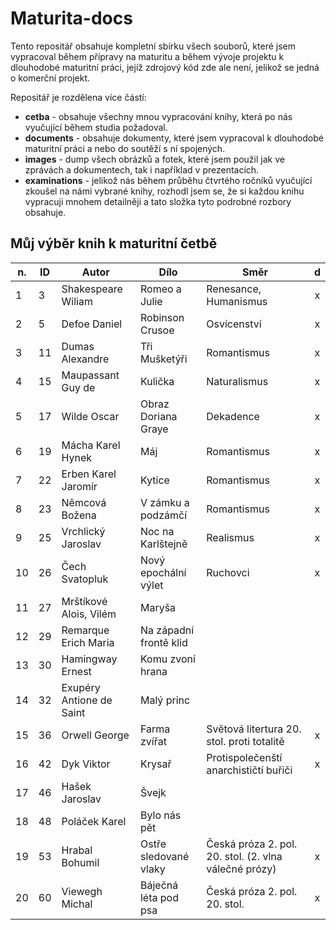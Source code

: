 # Maturita-docs

Tento repositář obsahuje kompletní sbírku všech souborů, které jsem vypracoval během přípravy na maturitu a během vývoje projektu k dlouhodobé maturitní práci, jejíž zdrojový kód zde ale není, jelikož se jedná o komerční projekt.

Repositář je rozdělena více částí:

- **cetba** - obsahuje všechny mnou vypracování knihy, která po nás vyučující během studia požadoval.
- **documents**  - obsahuje dokumenty, které jsem vypracoval k dlouhodobé maturitní práci a nebo do soutěží s ní spojených.
- **images** - dump všech obrázků a fotek, které jsem použil jak ve zprávách a dokumentech, tak i například v prezentacích.
- **examinations** - jelikož nás během průběhu čtvrtého ročníků vyučující zkoušel na námi vybrané knihy, rozhodl jsem se, že si každou knihu vypracuji mnohem detailněji a tato složka tyto podrobné rozbory obsahuje.

## Můj výběr knih k maturitní četbě


| **n.** | **ID** | **Autor**                | **Dílo**               | **Směr**                                              |  d   |
| ------ | ------ | ------------------------ | ---------------------- | ----------------------------------------------------- | :--: |
| 1      | 3      | Shakespeare Wiliam       | Romeo a Julie          | Renesance, Humanismus                                 |  x   |
| 2      | 5      | Defoe Daniel             | Robinson Crusoe        | Osvícenství                                           |  x   |
| 3      | 11     | Dumas Alexandre          | Tři Mušketýři          | Romantismus                                           |  x   |
| 4      | 15     | Maupassant Guy de        | Kulička                | Naturalismus                                          |  x   |
| 5      | 17     | Wilde Oscar              | Obraz Doriana Graye    | Dekadence                                             |  x   |
| 6      | 19     | Mácha Karel Hynek        | Máj                    | Romantismus                                           |  x   |
| 7      | 22     | Erben Karel Jaromír      | Kytice                 | Romantismus                                           |  x   |
| 8      | 23     | Němcová Božena           | V zámku a podzámčí     | Romantismus                                           |  x   |
| 9      | 25     | Vrchlický Jaroslav       | Noc na Karlštejně      | Realismus                                             |  x   |
| 10     | 26     | Čech Svatopluk           | Nový epochální výlet   | Ruchovci                                              |  x   |
| 11     | 27     | Mrštíkové Alois, Vilém   | Maryša                 |                                                       |      |
| 12     | 29     | Remarque Erich Maria     | Na západní frontě klid |                                                       |      |
| 13     | 30     | Hamingway Ernest         | Komu zvoní hrana       |                                                       |      |
| 14     | 32     | Exupéry Antione de Saint | Malý princ             |                                                       |      |
| 15     | 36     | Orwell George            | Farma zvířat           | Světová litertura 20. stol. proti totalitě            |  x   |
| 16     | 42     | Dyk Viktor               | Krysař                 | Protispolečenští anarchističtí buřiči                 |  x   |
| 17     | 46     | Hašek Jaroslav           | Švejk                  |                                                       |      |
| 18     | 48     | Poláček Karel            | Bylo nás pět           |                                                       |      |
| 19     | 53     | Hrabal Bohumil           | Ostře sledované vlaky  | Česká próza 2. pol. 20. stol. (2. vlna válečné prózy) |  x   |
| 20     | 60     | Viewegh Michal           | Báječná léta pod psa   | Česká próza 2. pol. 20. stol.                         |  x   |
